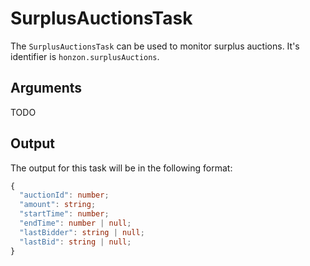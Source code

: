 # SurplusAuctionsTask

The `SurplusAuctionsTask` can be used to monitor surplus auctions. It's identifier is `honzon.surplusAuctions`.

## Arguments

TODO

## Output

The output for this task will be in the following format:

```typescript
{
  "auctionId": number;
  "amount": string;
  "startTime": number;
  "endTime": number | null;
  "lastBidder": string | null;
  "lastBid": string | null;
}
```